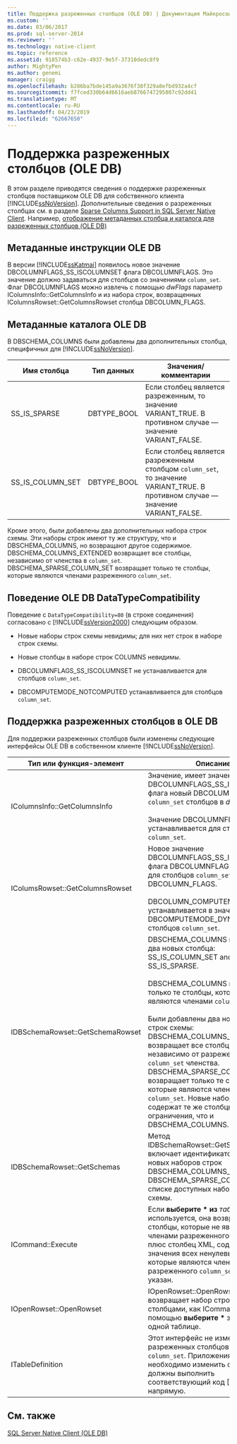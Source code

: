```yaml
---
title: Поддержка разреженных столбцов (OLE DB) | Документация Майкрософт
ms.custom: ''
ms.date: 03/06/2017
ms.prod: sql-server-2014
ms.reviewer: ''
ms.technology: native-client
ms.topic: reference
ms.assetid: 918574b3-c62e-4937-9e5f-37310dedc8f9
author: MightyPen
ms.author: genemi
manager: craigg
ms.openlocfilehash: b286ba7bde145a9a3676f38f329a8efbd932a4cf
ms.sourcegitcommit: f7fced330b64d6616aeb8766747295807c92dd41
ms.translationtype: MT
ms.contentlocale: ru-RU
ms.lasthandoff: 04/23/2019
ms.locfileid: "62667650"
---
```

# <a name="sparse-columns-support-ole-db"></a>Поддержка разреженных столбцов (OLE DB)
  В этом разделе приводятся сведения о поддержке разреженных столбцов поставщиком OLE DB для собственного клиента [!INCLUDE[ssNoVersion](../../../includes/ssnoversion-md.md)]. Дополнительные сведения о разреженных столбцах см. в разделе [Sparse Columns Support in SQL Server Native Client](../features/sparse-columns-support-in-sql-server-native-client.md). Например, [отображение метаданных столбца и каталога для разреженных столбцов (OLE DB)](../../native-client-ole-db-how-to/display-column-and-catalog-metadata-for-sparse-columns-ole-db.md)  
  
## <a name="ole-db-statement-metadata"></a>Метаданные инструкции OLE DB  
 В версии [!INCLUDE[ssKatmai](../../../includes/sskatmai-md.md)] появилось новое значение DBCOLUMNFLAGS_SS_ISCOLUMNSET флага DBCOLUMNFLAGS. Это значение должно задаваться для столбцов со значениями `column_set`. Флаг DBCOLUMNFLAGS можно извлечь с помощью *dwFlags* параметр IColumnsInfo::GetColumnsInfo и из набора строк, возвращенных IColumnsRowset::GetColumnsRowset столбца DBCOLUMN_FLAGS.  
  
## <a name="ole-db-catalog-metadata"></a>Метаданные каталога OLE DB  
 В DBSCHEMA_COLUMNS были добавлены два дополнительных столбца, специфичных для [!INCLUDE[ssNoVersion](../../../includes/ssnoversion-md.md)].  
  
|Имя столбца|Тип данных|Значения/комментарии|  
|-----------------|---------------|---------------------|  
|SS_IS_SPARSE|DBTYPE_BOOL|Если столбец является разреженным, то значение VARIANT_TRUE. В противном случае — значение VARIANT_FALSE.|  
|SS_IS_COLUMN_SET|DBTYPE_BOOL|Если столбец является разреженным столбцом `column_set`, то значение VARIANT_TRUE. В противном случае — значение VARIANT_FALSE.|  
  
 Кроме этого, были добавлены два дополнительных набора строк схемы. Эти наборы строк имеют ту же структуру, что и DBSCHEMA_COLUMNS, но возвращают другое содержимое. DBSCHEMA_COLUMNS_EXTENDED возвращает все столбцы, независимо от членства в `column_set`. DBSCHEMA_SPARSE_COLUMN_SET возвращает только те столбцы, которые являются членами разреженного `column_set`.  
  
## <a name="ole-db-datatypecompatibility-behavior"></a>Поведение OLE DB DataTypeCompatibility  
 Поведение с `DataTypeCompatibility=80` (в строке соединения) согласовано с [!INCLUDE[ssVersion2000](../../../includes/ssversion2000-md.md)] следующим образом.  
  
-   Новые наборы строк схемы невидимы; для них нет строк в наборе строк схемы.  
  
-   Новые столбцы в наборе строк COLUMNS невидимы.  
  
-   DBCOLUMNFLAGS_SS_ISCOLUMNSET не устанавливается для столбцов `column_set`.  
  
-   DBCOMPUTEMODE_NOTCOMPUTED устанавливается для столбцов `column_set`.  
  
## <a name="ole-db-support-for-sparse-columns"></a>Поддержка разреженных столбцов в OLE DB  
 Для поддержки разреженных столбцов были изменены следующие интерфейсы OLE DB в собственном клиенте [!INCLUDE[ssNoVersion](../../../includes/ssnoversion-md.md)].  
  
|Тип или функция-элемент|Описание|  
|-----------------------------|-----------------|  
|IColumnsInfo::GetColumnsInfo|Значение, имеет значение DBCOLUMNFLAGS_SS_ISCOLUMNSET флага новый DBCOLUMNFLAGS `column_set` столбцов в *dwFlags*.<br /><br /> Значение DBCOLUMNFLAGS_WRITE устанавливается для столбцов `column_set`.|  
|IColumsRowset::GetColumnsRowset|Новое значение DBCOLUMNFLAGS_SS_ISCOLUMNSET флага DBCOLUMNFLAGS задается для столбцов `column_set` в DBCOLUMN_FLAGS.<br /><br /> DBCOLUMN_COMPUTEMODE устанавливается в значение DBCOMPUTEMODE_DYNAMIC для столбцов `column_set`.|  
|IDBSchemaRowset::GetSchemaRowset|DBSCHEMA_COLUMNS возвращает два новых столбца: SS_IS_COLUMN_SET and SS_IS_SPARSE.<br /><br /> DBSCHEMA_COLUMNS возвращает только те столбцы, которые не являются членами `column_set`.<br /><br /> Были добавлены два новых набора строк схемы: DBSCHEMA_COLUMNS_EXTENDED возвращает все столбцы, независимо от разреженности `column_set` членства. DBSCHEMA_SPARSE_COLUMN_SET возвращает только те столбцы, которые являются членами столбца `column_set`. Новые наборы строк содержат те же столбцы и ограничения, что и DBSCHEMA_COLUMNS.|  
|IDBSchemaRowset::GetSchemas|Метод IDBSchemaRowset::GetSchemas включает идентификаторы GUID для новых наборов строк DBSCHEMA_COLUMNS_EXTENDED и DBSCHEMA_SPARSE_COLUMN_SET в списке доступных наборов строк схемы.|  
|ICommand::Execute|Если **выберите \* из** *таблицы* — используется, она возвращает все столбцы, которые не являются членами разреженного `column_set`, плюс столбец XML, содержащий значения всех ненулевых столбцов, которые являются членами разреженного `column_set`, если он указан.|  
|IOpenRowset::OpenRowset|IOpenRowset::OpenRowset возвращает набор строк с теми же столбцами, как ICommand::Execute, с помощью **выберите \***  запросов в одной таблице.|  
|ITableDefinition|Этот интерфейс не изменился для разреженных столбцов или столбцов `column_set`. Приложения, которым необходимо изменить схему, должны выполнить соответствующий код [!INCLUDE[tsql](../../../includes/tsql-md.md)] напрямую.|  
  
## <a name="see-also"></a>См. также  
 [SQL Server Native Client (OLE DB)](sql-server-native-client-ole-db.md)  
  
  
